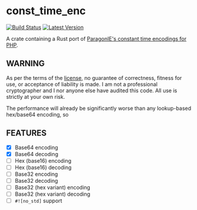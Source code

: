 const_time_enc
==============

[![Build Status](https://travis-ci.org/ceph3us/const_time_enc.svg?branch=master)](https://travis-ci.org/ceph3us/const_time_enc)
[![Latest Version](https://img.shields.io/crates/v/const_time_enc.svg)](https://crates.io/crates/const_time_enc) 

A crate containing a Rust port of
[ParagonIE's constant time encodings for PHP][cte-php].

WARNING
-------

As per the terms of the [license](LICENSE), no guarantee of correctness,
fitness for use, or acceptance of liability is made. I am not a professional
cryptographer and I nor anyone else have audited this code. All use is strictly
at your own risk.

The performance will already be significantly worse than any lookup-based
hex/base64 encoding, so

FEATURES
--------

 - [x] Base64 encoding
 - [x] Base64 decoding
 - [ ] Hex (base16) encoding
 - [ ] Hex (base16) decoding
 - [ ] Base32 encoding
 - [ ] Base32 decoding
 - [ ] Base32 (hex variant) encoding
 - [ ] Base32 (hex variant) decoding
 - [ ] `#![no_std]` support
 
[cte-php]: https://github.com/paragonie/constant_time_encoding